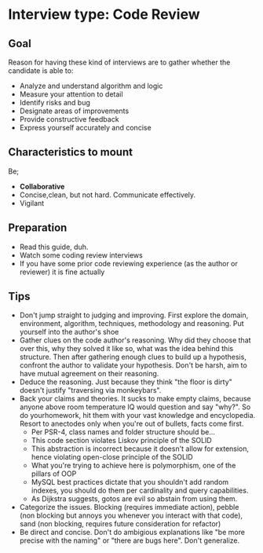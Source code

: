# Interview type: Code Review

## Goal
Reason for having these kind of interviews are to gather whether the candidate is able to:
- Analyze and understand algorithm and logic
- Measure your attention to detail
- Identify risks and bug
- Designate areas of improvements
- Provide constructive feedback
- Express yourself accurately and concise

## Characteristics to mount

Be;
- **Collaborative**
- Concise,clean, but not hard. Communicate effectively.
- Vigilant


## Preparation
- Read this guide, duh.
- Watch some coding review interviews
- If you have some prior code reviewing experience (as the author or reviewer) it is fine actually


## Tips

- Don't jump straight to judging and improving. First explore the domain, environment, algorithm, techniques, methodology and reasoning. Put yourself into the author's shoe
- Gather clues on the code author's reasoning. Why did they choose that over this, why they solved it like so, what was the idea behind this structure. Then after gathering enough clues to build up a hypothesis, confront the author to validate your hypothesis. Don't be harsh, aim to have mutual agreement on their reasoning.
- Deduce the reasoning. Just because they think "the floor is dirty" doesn't justify "traversing via monkeybars".
- Back your claims and theories. It sucks to make empty claims, because anyone above room temperature IQ would question and say "why?". So do yourhomework, hit them with your vast knowledge and encyclopedia. Resort to anectodes only when you're out of bullets, facts come first.
  - Per PSR-4, class names and folder structure should be...
  - This code section violates Liskov principle of the SOLID
  - This abstraction is incorrect because it doesn't allow for extension, hence violating open-close principle of the SOLID
  - What you're trying to achieve here is polymorphism, one of the pillars of OOP
  - MySQL best practices dictate that you shouldn't add random indexes, you should do them per cardinality and query capabilities.
  - As Dijkstra suggests, gotos are evil so abstain from using them.
- Categorize the issues. Blocking (requires immediate action), pebble (non blocking but annoys you whenever you interact with that code), sand (non blocking, requires future consideration for refactor)
- Be direct and concise. Don't do ambigious explanations like "be more precise with the naming" or "there are bugs here". Don't generalize.
